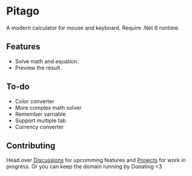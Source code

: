# Pitago
A modern calculator for mouse and keyboard. Require .Net 6 runtime.

## Features
- Solve math and equation.
- Preview the result.

## To-do
- Color converter
- More complex math solver
- Remember varriable
- Support multiple tab
- Currency converter

## Contributing

Head over [Discussions](https://github.com/help-14/pitago/discussions) for upcomming features and [Projects](https://github.com/help-14/pitago/projects?type=beta) for work in progress.
Or you can keep the domain running by Donating <3
